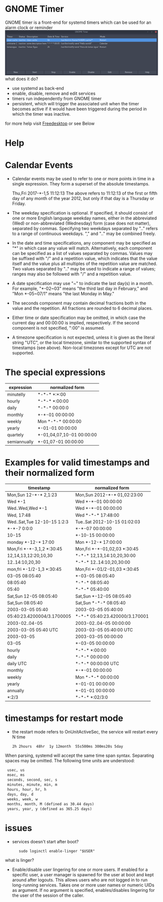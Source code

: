 # GNOME Timer

GNOME timer is a front-end for systemd timers which can be used for an alarm clock or reminder
![N|Solid](https://raw.githubusercontent.com/killown/gnome-timer/master/Images/screenshot.png)
what does it do?
 - use systemd as back-end
 - enable, disable, remove and edit services
 - timers run independently from GNOME timer
 - persistent, which will trigger the associated unit when the timer becomes active if it would have been triggered during the period in which the timer was inactive.

for more help visit [Freedesktop](https://www.freedesktop.org/software/systemd/man/systemd.time.html) or see Below


# Help
# Calendar Events

- Calendar events may be used to refer to one or more points in time in a single expression. They form a superset of the absolute timestamps.

     Thu,Fri 2017-\*-1,5 11:12:13
The above refers to 11:12:13 of the first or fifth day of any month of the year 2012, but only if that day is a Thursday or Friday.

- The weekday specification is optional. If specified, it should consist of one or more English language weekday names, either in the abbreviated (Wed) or non-abbreviated (Wednesday) form (case does not matter), separated by commas. Specifying two weekdays separated by ".." refers to a range of continuous weekdays. "," and ".." may be combined freely.

- In the date and time specifications, any component may be specified as "*" in which case any value will match. Alternatively, each component can be specified as a list of values separated by commas. Values may be suffixed with "/" and a repetition value, which indicates that the value itself and the value plus all multiples of the repetition value are matched. Two values separated by ".." may be used to indicate a range of values; ranges may also be followed with "/" and a repetition value.

- A date specification may use "~" to indicate the last day(s) in a month. For example, "*-02~03" means "the third last day in February," and "Mon *-05~07/1" means "the last Monday in May."

- The seconds component may contain decimal fractions both in the value and the repetition. All fractions are rounded to 6 decimal places.

- Either time or date specification may be omitted, in which case the current day and 00:00:00 is implied, respectively. If the second component is not specified, ":00" is assumed.

- A timezone specification is not expected, unless it is given as the literal string "UTC", or the local timezone, similar to the supported syntax of timestamps (see above). Non-local timezones except for UTC are not supported.

# The special expressions

expression   | normalized form
------------ | -------------------------
minutelly    | \*-\*-\* \*:\*:00
hourly       | \*-\*-\* \*:00:00
daily        | \*-\*-\* 00:00:0
monthly      | \*-\*-01 00:00:00
weekly       | Mon \*-\*-\* 00:00:00
yearly       | \*-01-01 00:00:00
quartely     | \*-01,04,07,10-01 00:00:00
semiannually | \*-01,07-01 00:00:00



# Examples for valid timestamps and their normalized form

timestamp                   | normalized form
--------------------------- | ------------------------------
Mon,Sun 12-\*-\* 2,1:23       | Mon,Sun 2012-\*-\* 01,02:23:00
Wed \*-1                     | Wed \*-\*-01 00:00:00
Wed..Wed,Wed \*-1            | Wed \*-\*-01 00:00:00
Wed, 17:48                  | Wed \*-\*-\* 17:48:00
Wed..Sat,Tue 12-10-15 1:2:3 | Tue..Sat 2012-10-15 01:02:03
\*-\*-7 0:0:0                 | \*-\*-07 00:00:00
10-15                       | \*-10-15 00:00:00
monday \*-12-\* 17:00         | Mon \*-12-\* 17:00:00
Mon,Fri \*-\*-3,1,2 \*:30:45   | Mon,Fri \*-\*-01,02,03 \*:30:45
12,14,13,12:20,10,30        | \*-\*-\* 12,13,14:10,20,30:00
12..14:10,20,30             | \*-\*-\* 12..14:10,20,30:00
mon,fri \*-1/2-1,3 \*:30:45   | Mon,Fri \*-01/2-01,03 \*:30:45
03-05 08:05:40              | \*-03-05 08:05:40
08:05:40                    | \*-\*-\* 08:05:40
05:40                       | \*-\*-\* 05:40:00
Sat,Sun 12-05 08:05:40      | Sat,Sun \*-12-05 08:05:40
Sat,Sun 08:05:40            | Sat,Sun \*-\*-\* 08:05:40
2003-03-05 05:40            | 2003-03-05 05:40:00
05:40:23.4200004/3.1700005  | \*-\*-\* 05:40:23.420000/3.170001
2003-02..04-05              | 2003-02..04-05 00:00:00
2003-03-05 05:40 UTC        | 2003-03-05 05:40:00 UTC
2003-03-05                  | 2003-03-05 00:00:00
03-05                       | \*-03-05 00:00:00
hourly                      | \*-\*-\* \*:00:00
daily                       | \*-\*-\* 00:00:00
daily UTC                   | \*-\*-\* 00:00:00 UTC
monthly                     | \*-\*-01 00:00:00
weekly                      | Mon \*-\*-\* 00:00:00
yearly                      | \*-01-01 00:00:00
annually                    | \*-01-01 00:00:00
\*:2/3                       | \*-\*-\* \*:02/3:0


# timestamps for restart mode
- the restart mode refers to OnUnitActiveSec, the service will restart every N time

      2h 2hours  48hr  1y 12month  55s500ms 300ms20s 5day

When parsing, systemd will accept the same time span syntax. Separating spaces may be omitted. The following time units are understood:

     usec, us
     msec, ms
     seconds, second, sec, s
     minutes, minute, min, m
     hours, hour, hr, h
     days, day, d
     weeks, week, w
     months, month, M (defined as 30.44 days)
     years, year, y (defined as 365.25 days)

# issues
- services doesn't start after boot?

         sudo loginctl enable-linger "$USER"
what is linger?
- Enable/disable user lingering for one or more users. If enabled for a specific user, a user manager is spawned for the user at boot and kept around after logouts. This allows users who are not logged in to run long-running services. Takes one or more user names or numeric UIDs as argument. If no argument is specified, enables/disables lingering for the user of the session of the caller.
